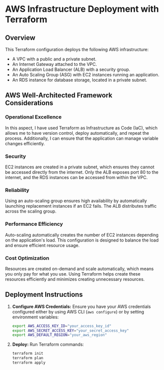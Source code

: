 # AWS Infrastructure Deployment with Terraform

## Overview
This Terraform configuration deploys the following AWS infrastructure:
- A VPC with a public and a private subnet.
- An Internet Gateway attached to the VPC.
- An Application Load Balancer (ALB) with a security group.
- An Auto Scaling Group (ASG) with EC2 instances running an application.
- An RDS instance for database storage, located in a private subnet.

## AWS Well-Architected Framework Considerations
### Operational Excellence
In this aspect, I have used Terraform as Infrastructure as Code (IaC), which allows me to have version control, deploy automatically, and repeat  the process. Additionally, I can ensure that the application can manage variable changes efficiently.

### Security
EC2 instances are created in a private subnet, which ensures they cannot be accessed directly from the internet. Only the ALB exposes port 80 to the internet, and the RDS instances can be accessed from within the VPC.

### Reliability
Using an auto-scaling group ensures high availability by automatically launching replacement instances if an EC2 fails. The ALB distributes traffic across the scaling group.

### Performance Efficiency
Auto-scaling automatically creates the number of EC2 instances depending on the application's load. This configuration is designed to balance the load and ensure efficient resource usage.

### Cost Optimization
Resources are created on-demand and scale automatically, which means you only pay for what you use. Using Terraform helps create these resources efficiently and minimizes creating unnecessary resources.

## Deployment Instructions
1. **Configure AWS Credentials:**
   Ensure you have your AWS credentials configured either by using AWS CLI (`aws configure`) or by setting environment variables:
   ```bash
   export AWS_ACCESS_KEY_ID="your_access_key_id"
   export AWS_SECRET_ACCESS_KEY="your_secret_access_key"
   export AWS_DEFAULT_REGION="your_aws_region"
2. **Deploy:**
   Run Terraform commands:
   ```bash
   terraform init
   terraform plan
   terraform apply
